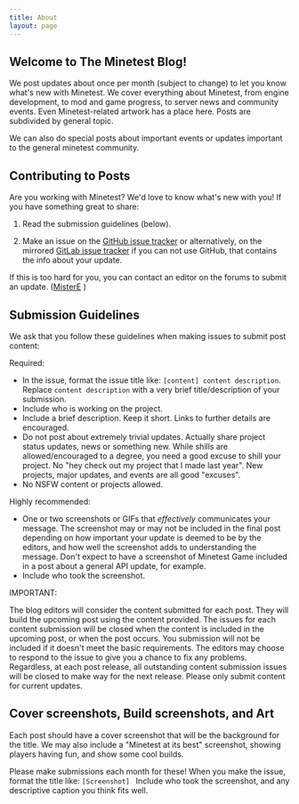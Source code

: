 ```yaml
---
title: About
layout: page
---
```



## Welcome to The Minetest Blog!

We post updates about once per month (subject to change) to let you know what's
new with Minetest. We cover everything about Minetest, from engine development,
to mod and game progress, to server news and community events. Even
Minetest-related artwork has a place here. Posts are subdivided by general
topic.

We can also do special posts about important events or updates important to the
general minetest community.

## Contributing to Posts

Are you working with Minetest? We'd love to know what's new with you! If you
have something great to share:

1. Read the submission guidelines (below).

2. Make an issue on the [GitHub issue tracker](https://github.com/minetestblog/minetestblog.github.io/issues) or alternatively, on the mirrored [GitLab issue tracker](https://gitlab.com/mistere123.coding/minetestblog.github.io/-/issues) if you can not use GitHub, that contains the info about your update.

If this is too hard for you, you can contact an editor on the forums to submit
an update.
([MisterE](https://forum.minetest.net/memberlist.php?mode=viewprofile&u=26284) )

## Submission Guidelines

We ask that you follow these guidelines when making issues to submit post content:

Required:

* In the issue, format the issue title like: `[content] content description`.
Replace `content description` with a very brief title/description of your submission.
* Include who is working on the project.
* Include a brief description. Keep it short. Links to further details are encouraged.
* Do not post about extremely trivial updates. Actually share project status updates, news or something new. While shills are allowed/encouraged to a degree, you need a good excuse to shill your project. No "hey check out my project that I made last year". New projects, major updates, and events are all good "excuses".
* No NSFW content or projects allowed.

Highly recommended:

* One or two screenshots or GIFs that *effectively* communicates your message. The screenshot may or may not be included in the final post depending on how important your update is deemed to be by the editors, and how well the screenshot adds to understanding the message. Don't expect to have a screenshot of Minetest Game included in a post about a general API update, for example.
* Include who took the screenshot.

IMPORTANT:

The blog editors will consider the content submitted for each post. They will
build the upcoming post using the content provided. The issues for each content
submission will be closed when the content is included in the upcoming post, or
when the post occurs. You submission will not be included if it doesn't meet the
basic requirements. The editors may choose to respond to the issue to give you a
chance to fix any problems. Regardless, at each post release, all outstanding
content submission issues will be closed to make way for the next release.
Please only submit content for current updates.


## Cover screenshots, Build screenshots, and Art

Each post should have a cover screenshot that will be the background for the
title. We may also include a "Minetest at its best" screenshot, showing players
having fun, and show some cool builds.

Please make submissions each month for these! When you make the issue, format
the title like: `[Screenshot] ` Include who took the screenshot, and any
descriptive caption you think fits well.
